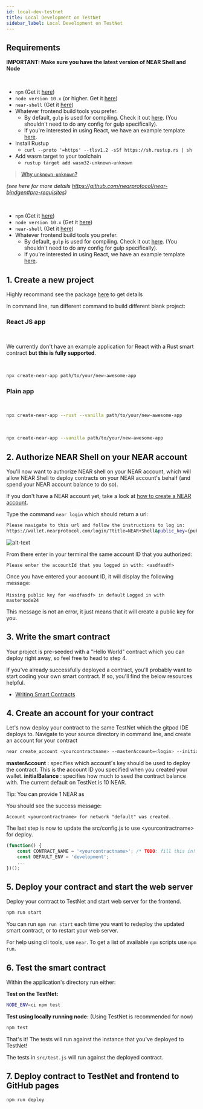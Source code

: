 ```yaml
---
id: local-dev-testnet
title: Local Development on TestNet
sidebar_label: Local Development on TestNet
---
```


## Requirements

**IMPORTANT: Make sure you have the latest version of NEAR Shell and Node**

<!--DOCUSAURUS_CODE_TABS-->

<!--Rust-->

<br>

- `npm` (Get it [here](https://www.npmjs.com/get-npm))
- `node version 10.x` (or higher. Get it [here](https://nodejs.org/en/download))
- `near-shell`  (Get it [here](/docs/development/near-clitool))
- Whatever frontend build tools you prefer.
  - By default, `gulp` is used for compiling.  Check it out [here](https://gulpjs.com/). \(You shouldn't need to do any config for gulp specifically\).
  - If you're interested in using React, we have an example template [here](https://github.com/nearprotocol/react-template).
- Install Rustup
  - `curl --proto '=https' --tlsv1.2 -sSf https://sh.rustup.rs | sh`
- Add wasm target to your toolchain
  - `rustup target add wasm32-unknown-unknown`
  
<blockquote class="info">
  <a href="https://doc.rust-lang.org/edition-guide/rust-2018/platform-and-target-support/webassembly-support.html" target="_blank">Why <code>unknown-unknown</code>?</a>
</blockquote>  

*(see here for more details https://github.com/nearprotocol/near-bindgen#pre-requisites)*

<!--AssemblyScript-->

<br>

- `npm` (Get it [here](https://www.npmjs.com/get-npm))
- `node version 10.x` (Get it [here](https://nodejs.org/en/download))
- `near-shell` (Get it [here](/docs/development/near-clitool))
- Whatever frontend build tools you prefer.
  - By default, `gulp` is used for compiling.  Check it out [here](https://gulpjs.com/). (You shouldn't need to do any config for gulp specifically).
  - If you're interested in using React, we have an example template [here](https://github.com/nearprotocol/react-template).


<!--END_DOCUSAURUS_CODE_TABS-->

## 1. Create a new project

Highly recommand see the package [here](https://github.com/nearprotocol/create-near-app) to get details

In command line, run different command to build different blank project:

### React JS app

<!--DOCUSAURUS_CODE_TABS-->

<!--Rust-->

<br>

We currently don't have an example application for React with a Rust smart contract **but this is fully supported**.

<!--AssemblyScript-->

<br>

```bash
npx create-near-app path/to/your/new-awesome-app
```

<!--END_DOCUSAURUS_CODE_TABS-->


### Plain app

<!--DOCUSAURUS_CODE_TABS-->

<!--Rust-->

<br>

```bash
npx create-near-app --rust --vanilla path/to/your/new-awesome-app
```

<!--AssemblyScript-->

<br>

```bash
npx create-near-app --vanilla path/to/your/new-awesome-app
```

<!--END_DOCUSAURUS_CODE_TABS-->


## 2. Authorize NEAR Shell on your NEAR account

You'll now want to authorize NEAR shell on your NEAR account, which will allow NEAR Shell to deploy contracts on your NEAR account's behalf \(and spend your NEAR account balance to do so\).

If you don't have a NEAR account yet, take a look at [how to create a NEAR account](/docs/local-setup/create-account).

Type the command `near login` which should return a url:

```bash
Please navigate to this url and follow the instructions to log in:
https://wallet.nearprotocol.com/login/?title=NEAR+Shell&public_key={publicKey}
```

![alt-text](assets/image-shell.png)

From there enter in your terminal the same account ID that you authorized:

`Please enter the accountId that you logged in with: <asdfasdf>`

Once you have entered your account ID, it will display the following message:

`Missing public key for <asdfasdf> in default`
`Logged in with masternode24`

This message is not an error, it just means that it will create a public key for you.

## 3. Write the smart contract

Your project is pre-seeded with a "Hello World" contract which you can deploy right away, so feel free to head to step 4.

If you've already successfully deployed a contract, you'll probably want to start coding your own smart contract. If so, you'll find the below resources helpful.

* [Writing Smart Contracts](/docs/roles/developer/contracts/intro)

## 4. Create an account for your contract

Let's now deploy your contract to the same TestNet which the gitpod IDE deploys to. Navigate to your source directory in command line, and create an account for your contract

```bash
near create_account <yourcontractname> --masterAccount=<login> --initialBalance <initalbalance>
```

**masterAccount** : specifies which account's key should be used to deploy the contract. This is the account ID you specified when you created your wallet.
**initialBalance** : specifies how much to seed the contract balance with. The current default on TestNet is 10 NEAR.

Tip: You can provide 1 NEAR as <initalbalance>

You should see the success message:

`Account <yourcontractname> for network "default" was created.`

The last step is now to update the src/config.js to use &lt;yourcontractname&gt; for deploy.

```javascript
(function() {
    const CONTRACT_NAME = '<yourcontractname>'; /* TODO: fill this in! */
    const DEFAULT_ENV = 'development';
    ...
})();
```

## 5. Deploy your contract and start the web server

Deploy your contract to TestNet and start web server for the frontend.

```bash
npm run start
```

You can run `npm run start` each time you want to redeploy the updated smart contract, or to restart your web server.

For help using cli tools, use `near`. To get a list of available `npm` scripts use `npm run`.

## 6. Test the smart contract

Within the application's directory run either:

**Test on the TestNet:**

```bash
NODE_ENV=ci npm test
```

**Test using locally running node:** \(Using TestNet is recommended for now\)

```bash
npm test
```

That's it! The tests will run against the instance that you've deployed to TestNet!

The tests in `src/test.js` will run against the deployed contract.

## 7. Deploy contract to TestNet and frontend to GitHub pages

```bash
npm run deploy
```
